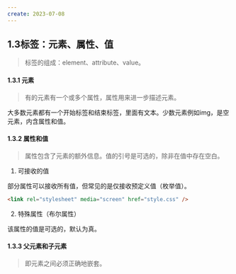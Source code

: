 ```yaml
---
create: 2023-07-08
---
```

## 1.3标签：元素、属性、值

> 标签的组成：element、attribute、value。

#### 1.3.1 元素

>有的元素有一个或多个属性，属性用来进一步描述元素。

大多数元素都有一个开始标签和结束标签，里面有文本。少数元素例如img，是空元素，内含属性和值。

#### 1.3.2 属性和值

> 属性包含了元素的额外信息。值的引号是可选的，除非在值中存在空白。

1. 可接收的值

部分属性可以接收所有值，但常见的是仅接收预定义值（枚举值）。

```html
<link rel="stylesheet" media="screen" href="style.css" />
```

2. 特殊属性（布尔属性）

该属性的值是可选的，默认为真。

#### 1.3.3 父元素和子元素

> 即元素之间必须正确地嵌套。